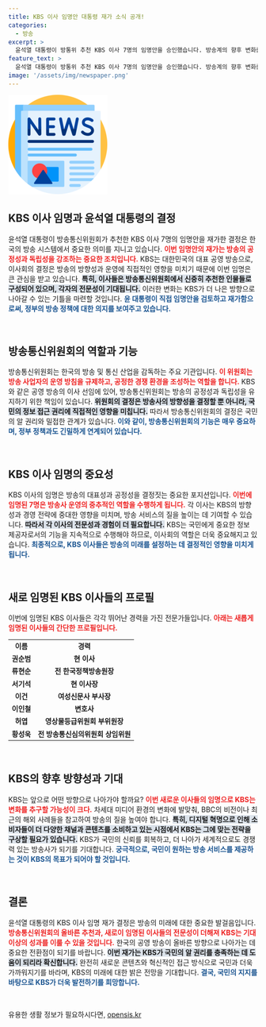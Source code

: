 ```yaml
---
title: KBS 이사 임명안 대통령 재가 소식 공개!
categories:
  - 방송
excerpt: >
  윤석열 대통령이 방통위 추천 KBS 이사 7명의 임명안을 승인했습니다. 방송계의 향후 변화를 예고하는 이번 결정이 어떤 파장을 일으킬지 주목됩니다!
feature_text: >
  윤석열 대통령이 방통위 추천 KBS 이사 7명의 임명안을 승인했습니다. 방송계의 향후 변화를 예고하는 이번 결정이 어떤 파장을 일으킬지 주목됩니다!
image: '/assets/img/newspaper.png'
---
```


<p><img src="/assets/img/newspaper.png" alt="kimp 속보" /></p>

<h2 data-ke-size="size26">KBS 이사 임명과 윤석열 대통령의 결정</h2>

<p data-ke-size="size16">윤석열 대통령이 방송통신위원회가 추천한 KBS 이사 7명의 임명안을 재가한 결정은 한국의 방송 시스템에서 중요한 의미를 지니고 있습니다. <b><span style="color: #ee2323;">이번 임명안의 재가는 방송의 공정성과 독립성을 강조하는 중요한 조치입니다.</span></b> KBS는 대한민국의 대표 공영 방송으로, 이사회의 결정은 방송의 방향성과 운영에 직접적인 영향을 미치기 때문에 이번 임명은 큰 관심을 받고 있습니다. <b><span style="background-color: #21538527;">특히, 이사들은 방송통신위원회에서 신중히 추천한 인물들로 구성되어 있으며, 각자의 전문성이 기대됩니다.</span></b> 이러한 변화는 KBS가 더 나은 방향으로 나아갈 수 있는 기틀을 마련할 것입니다. <b><span style="color: #1a5490;">윤 대통령이 직접 임명안을 검토하고 재가함으로써, 정부의 방송 정책에 대한 의지를 보여주고 있습니다.</span></b></p>

<p data-ke-size="size16">&nbsp;</p>

<h2 data-ke-size="size26">방송통신위원회의 역할과 기능</h2>

<p data-ke-size="size16">방송통신위원회는 한국의 방송 및 통신 산업을 감독하는 주요 기관입니다. <b><span style="color: #ee2323;">이 위원회는 방송 사업자의 운영 방침을 규제하고, 공정한 경쟁 환경을 조성하는 역할을 합니다.</span></b> KBS와 같은 공영 방송의 이사 선임에 있어, 방송통신위원회는 방송의 공정성과 독립성을 유지하기 위한 책임이 있습니다. <b><span style="background-color: #21538527;">위원회의 결정은 방송사의 방향성을 결정할 뿐 아니라, 국민의 정보 접근 권리에 직접적인 영향을 미칩니다.</span></b> 따라서 방송통신위원회의 결정은 국민의 알 권리와 밀접한 관계가 있습니다. <b><span style="color: #1a5490;">이와 같이, 방송통신위원회의 기능은 매우 중요하며, 정부 정책과도 긴밀하게 연계되어 있습니다.</span></b></p>

<p data-ke-size="size16">&nbsp;</p>

<h2 data-ke-size="size26">KBS 이사 임명의 중요성</h2>

<p data-ke-size="size16">KBS 이사의 임명은 방송의 대표성과 공정성을 결정짓는 중요한 포지션입니다. <b><span style="color: #ee2323;">이번에 임명된 7명은 방송사 운영의 중추적인 역할을 수행하게 됩니다.</span></b> 각 이사는 KBS의 방향성과 경영 전략에 중대한 영향을 미치며, 방송 서비스의 질을 높이는 데 기여할 수 있습니다. <b><span style="background-color: #21538527;">따라서 각 이사의 전문성과 경험이 더 필요합니다.</span></b> KBS는 국민에게 중요한 정보 제공자로서의 기능을 지속적으로 수행해야 하므로, 이사회의 역할은 더욱 중요해지고 있습니다. <b><span style="color: #1a5490;">최종적으로, KBS 이사들은 방송의 미래를 설정하는 데 결정적인 영향을 미치게 됩니다.</span></b></p>

<p data-ke-size="size16">&nbsp;</p>

<h2 data-ke-size="size26">새로 임명된 KBS 이사들의 프로필</h2>

<p data-ke-size="size16">이번에 임명된 KBS 이사들은 각각 뛰어난 경력을 가진 전문가들입니다. <b><span style="color: #ee2323;">아래는 새롭게 임명된 이사들의 간단한 프로필입니다.</span></b></p>

<table>
    <tr>
        <td style="text-align: center; height: 17px;"><b>이름</b></td>
        <td style="text-align: center; height: 17px;"><b>경력</b></td>
    </tr>
    <tr>
        <td style="text-align: center; height: 17px;"><b>권순범</b></td>
        <td style="text-align: center; height: 17px;"><b>현 이사</b></td>
    </tr>
    <tr>
        <td style="text-align: center; height: 17px;"><b>류현순</b></td>
        <td style="text-align: center; height: 17px;"><b>전 한국정책방송원장</b></td>
    </tr>
    <tr>
        <td style="text-align: center; height: 17px;"><b>서기석</b></td>
        <td style="text-align: center; height: 17px;"><b>현 이사장</b></td>
    </tr>
    <tr>
        <td style="text-align: center; height: 17px;"><b>이건</b></td>
        <td style="text-align: center; height: 17px;"><b>여성신문사 부사장</b></td>
    </tr>
    <tr>
        <td style="text-align: center; height: 17px;"><b>이인철</b></td>
        <td style="text-align: center; height: 17px;"><b>변호사</b></td>
    </tr>
    <tr>
        <td style="text-align: center; height: 17px;"><b>허엽</b></td>
        <td style="text-align: center; height: 17px;"><b>영상물등급위원회 부위원장</b></td>
    </tr>
    <tr>
        <td style="text-align: center; height: 17px;"><b>황성욱</b></td>
        <td style="text-align: center; height: 17px;"><b>전 방송통신심의위원회 상임위원</b></td>
    </tr>
</table>

<p data-ke-size="size16">&nbsp;</p>

<h2 data-ke-size="size26">KBS의 향후 방향성과 기대</h2>

<p data-ke-size="size16">KBS는 앞으로 어떤 방향으로 나아가야 할까요? <b><span style="color: #ee2323;">이번 새로운 이사들의 임명으로 KBS는 변화를 추구할 가능성이 크다.</span></b> 차세대 미디어 환경의 변화에 발맞춰, BBC의 비전이나 최근의 해외 사례들을 참고하여 방송의 질을 높여야 합니다. <b><span style="background-color: #21538527;">특히, 디지털 혁명으로 인해 소비자들이 더 다양한 채널과 콘텐츠를 소비하고 있는 시점에서 KBS는 그에 맞는 전략을 구상할 필요가 있습니다.</span></b> KBS가 국민의 신뢰를 회복하고, 더 나아가 세계적으로도 경쟁력 있는 방송사가 되기를 기대합니다. <b><span style="color: #1a5490;">궁극적으로, 국민이 원하는 방송 서비스를 제공하는 것이 KBS의 목표가 되어야 할 것입니다.</span></b></p>

<p data-ke-size="size16">&nbsp;</p>

<h2 data-ke-size="size26">결론</h2>

<p data-ke-size="size16">윤석열 대통령의 KBS 이사 임명 재가 결정은 방송의 미래에 대한 중요한 발걸음입니다. <b><span style="color: #ee2323;">방송통신위원회의 올바른 추천과, 새로이 임명된 이사들의 전문성이 더해져 KBS는 기대 이상의 성과를 이룰 수 있을 것입니다.</span></b> 한국의 공영 방송이 올바른 방향으로 나아가는 데 중요한 전환점이 되기를 바랍니다. <b><span style="background-color: #21538527;">이번 재가는 KBS가 국민의 알 권리를 충족하는 데 도움이 되리라 확신합니다.</span></b> 완전히 새로운 콘텐츠와 혁신적인 접근 방식으로 국민과 더욱 가까워지기를 바라며, KBS의 미래에 대한 밝은 전망을 기대합니다. <b><span style="color: #1a5490;">결국, 국민의 지지를 바탕으로 KBS가 더욱 발전하기를 희망합니다.</span></b></p>

<p data-ke-size="size16">&nbsp;</p>
유용한 생활 정보가 필요하시다면, <a href="https://opensis.kr" rel="dofollow">opensis.kr</a>


